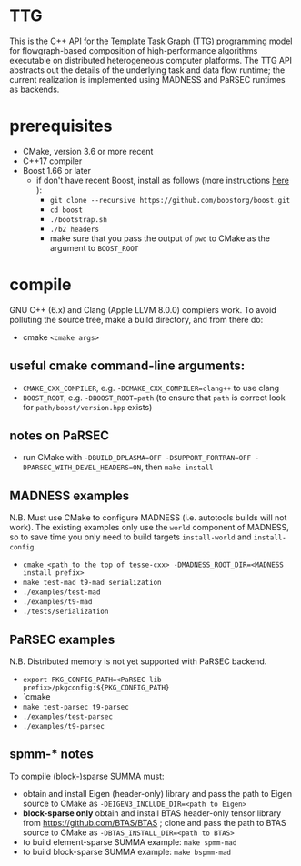 # TTG
This is the C++ API for the Template Task Graph (TTG) programming model for flowgraph-based composition of high-performance algorithms executable on distributed heterogeneous computer platforms. The TTG API abstracts out the details of the underlying task and data flow runtime; the current realization is implemented using MADNESS and PaRSEC runtimes as backends.

# prerequisites
- CMake, version 3.6 or more recent
- C++17 compiler
- Boost 1.66 or later
  - if don't have recent Boost, install as follows (more instructions   [here](https://github.com/boostorg/boost/wiki/Getting-Started)
):
    - `git clone --recursive https://github.com/boostorg/boost.git`
    - `cd boost`
    - `./bootstrap.sh`
    - `./b2 headers`
    - make sure that you pass the output of `pwd` to CMake as the argument to `BOOST_ROOT`

# compile
GNU C++ (6.x) and Clang (Apple LLVM 8.0.0) compilers work. To avoid polluting the source tree, make a build directory,
and from there do:
- cmake `<cmake args>`

## useful cmake command-line arguments:
- `CMAKE_CXX_COMPILER`, e.g. `-DCMAKE_CXX_COMPILER=clang++` to use clang
- `BOOST_ROOT`, e.g. `-DBOOST_ROOT=path` (to ensure that `path` is correct look for `path/boost/version.hpp` exists)

## notes on PaRSEC
- run CMake with `-DBUILD_DPLASMA=OFF -DSUPPORT_FORTRAN=OFF -DPARSEC_WITH_DEVEL_HEADERS=ON`, then `make install`

## MADNESS examples
N.B. Must use CMake to configure MADNESS (i.e. autotools builds will not work). The existing examples only use the `world` component of MADNESS, so to save time you only need to build targets `install-world` and `install-config`.
- `cmake <path to the top of tesse-cxx> -DMADNESS_ROOT_DIR=<MADNESS install prefix>`
- `make test-mad t9-mad serialization`
- `./examples/test-mad`
- `./examples/t9-mad`
- `./tests/serialization`

## PaRSEC examples

N.B. Distributed memory is not yet supported with PaRSEC backend.

- `export PKG_CONFIG_PATH=<PaRSEC lib prefix>/pkgconfig:${PKG_CONFIG_PATH}`
- `cmake <path to the top of tesse-cxx>
- `make test-parsec t9-parsec`
- `./examples/test-parsec`
- `./examples/t9-parsec`

## spmm-* notes
To compile (block-)sparse SUMMA must:
- obtain and install Eigen (header-only) library and pass the path to Eigen source to CMake as `-DEIGEN3_INCLUDE_DIR=<path to Eigen>`
- __block-sparse only__ obtain and install BTAS header-only tensor library from https://github.com/BTAS/BTAS ;
  clone and pass the path to BTAS source to CMake as `-DBTAS_INSTALL_DIR=<path to BTAS>`
- to build element-sparse SUMMA example: `make spmm-mad`
- to build block-sparse SUMMA example: `make bspmm-mad`

